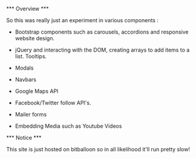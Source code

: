 *** Overview ***


So this was really just an experiment in various components :

- Bootstrap components such as carousels, accordions and responsive website design.

- jQuery and interacting with the DOM, creating arrays to add items to a list. Tooltips.

- Modals

- Navbars

- Google Maps API

- Facebook/Twitter follow API's.

- Mailer forms

- Embedding Media such as Youtube Videos

*** Notice ***

This site is just hosted on bitballoon so in all likelihood it'll run pretty slow!